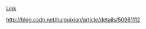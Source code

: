
[Link](http://blog.csdn.net/linchaolong/article/details/51146492)

http://blog.csdn.net/huiguixian/article/details/50961112

